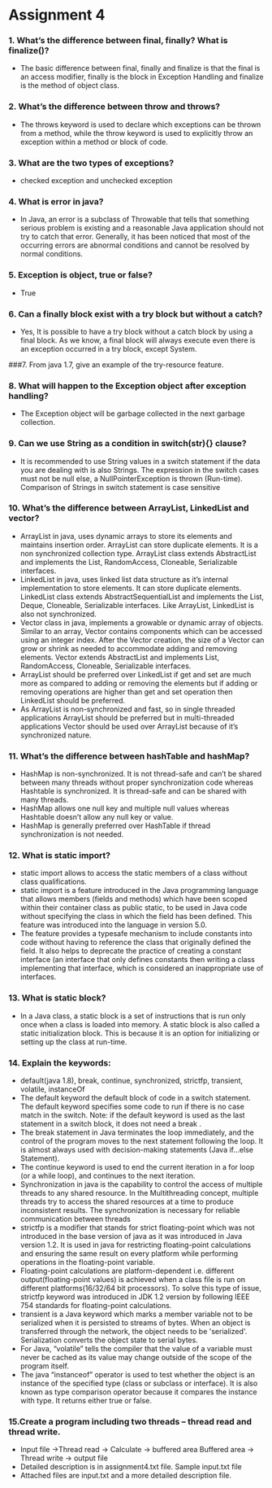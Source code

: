 # Assignment 4
### 1. What’s the difference between final, finally? What is finalize()?
* The basic difference between final, finally and finalize is that the final is an access modifier, finally is the block in Exception Handling and finalize is the method of object class.

### 2. What’s the difference between throw and throws?
* The throws keyword is used to declare which exceptions can be thrown from a method, while the throw keyword is used to explicitly throw an exception within a method or block of code.

### 3. What are the two types of exceptions?
* checked exception and unchecked exception

### 4. What is error in java?
* In Java, an error is a subclass of Throwable that tells that something serious problem is existing and a reasonable Java application should not try to catch that error. Generally, it has been noticed that most of the occurring errors are abnormal conditions and cannot be resolved by normal conditions.

### 5. Exception is object, true or false?
* True

### 6. Can a finally block exist with a try block but without a catch?
* Yes, It is possible to have a try block without a catch block by using a final block. As we know, a final block will always execute even there is an exception occurred in a try block, except System.

###7. From java 1.7, give an example of the try-resource feature.

### 8. What will happen to the Exception object after exception handling?
* The Exception object will be garbage collected in the next garbage collection.

### 9. Can we use String as a condition in switch(str){} clause?
* It is recommended to use String values in a switch statement if the data you are dealing with is also Strings. The expression in the switch cases must not be null else, a NullPointerException is thrown (Run-time). Comparison of Strings in switch statement is case sensitive
### 10. What’s the difference between ArrayList, LinkedList and vector?
* ArrayList in java, uses dynamic arrays to store its elements and maintains insertion order. ArrayList can store duplicate elements. It is a non synchronized collection type. ArrayList class extends AbstractList and implements the List, RandomAccess, Cloneable, Serializable interfaces. 
* LinkedList in java, uses linked list data structure as it’s internal implementation to store elements. It can store duplicate elements. LinkedList class extends AbstractSequentialList and implements the List, Deque, Cloneable, Serializable interfaces. Like ArrayList, LinkedList is also not synchronized.
* Vector class in java, implements a growable or dynamic array of objects. Similar to an array, Vector contains components which can be accessed using an integer index. After the Vector creation, the size of a Vector can grow or shrink as needed to accommodate adding and removing elements. Vector extends AbstractList and implements List, RandomAccess, Cloneable, Serializable interfaces. 
* ArrayList should be preferred over LinkedList if get and set are much more as compared to adding or removing the elements but if adding or removing operations are higher than get and set operation then LinkedList should be preferred.
* As ArrayList is non-synchronized and fast, so in single threaded applications ArrayList should be preferred but in multi-threaded applications Vector should be used over ArrayList because of it’s synchronized nature.

### 11. What’s the difference between hashTable and hashMap?
* HashMap is non-synchronized. It is not thread-safe and can’t be shared between many threads without proper synchronization code whereas Hashtable is synchronized. It is thread-safe and can be shared with many threads.
* HashMap allows one null key and multiple null values whereas Hashtable doesn’t allow any null key or value.
* HashMap is generally preferred over HashTable if thread synchronization is not needed.

### 12. What is static import?
* static import allows to access the static members of a class without class qualifications.
* static import is a feature introduced in the Java programming language that allows members (fields and methods) which have been scoped within their container class as public static, to be used in Java code without specifying the class in which the field has been defined. This feature was introduced into the language in version 5.0.
* The feature provides a typesafe mechanism to include constants into code without having to reference the class that originally defined the field. It also helps to deprecate the practice of creating a constant interface (an interface that only defines constants then writing a class implementing that interface, which is considered an inappropriate use of interfaces.
### 13. What is static block?
* In a Java class, a static block is a set of instructions that is run only once when a class is loaded into memory. A static block is also called a static initialization block. This is because it is an option for initializing or setting up the class at run-time.

### 14. Explain the keywords:				
* default(java 1.8), break, continue, synchronized, strictfp, transient, volatile, instanceOf
* The default keyword the default block of code in a switch statement. The default keyword specifies some code to run if there is no case match in the switch. Note: if the default keyword is used as the last statement in a switch block, it does not need a break .
* The break statement in Java terminates the loop immediately, and the control of the program moves to the next statement following the loop. It is almost always used with decision-making statements (Java if...else Statement).
* The continue keyword is used to end the current iteration in a for loop (or a while loop), and continues to the next iteration.
* Synchronization in java is the capability to control the access of multiple threads to any shared resource. In the Multithreading concept, multiple threads try to access the shared resources at a time to produce inconsistent results. The synchronization is necessary for reliable communication between threads
* strictfp is a modifier that stands for strict floating-point which was not introduced in the base version of java as it was introduced in Java version 1.2. It is used in java for restricting floating-point calculations and ensuring the same result on every platform while performing operations in the floating-point variable.
* Floating-point calculations are platform-dependent i.e. different output(floating-point values) is achieved when a class file is run on different platforms(16/32/64 bit processors). To solve this type of issue, strictfp keyword was introduced in JDK 1.2 version by following IEEE 754 standards for floating-point calculations. 
* transient is a Java keyword which marks a member variable not to be serialized when it is persisted to streams of bytes. When an object is transferred through the network, the object needs to be 'serialized'. Serialization converts the object state to serial bytes. 
* For Java, “volatile” tells the compiler that the value of a variable must never be cached as its value may change outside of the scope of the program itself. 
* The java “instanceof” operator is used to test whether the object is an instance of the specified type (class or subclass or interface). It is also known as type comparison operator because it compares the instance with type. It returns either true or false.

### 15.Create a program including two threads – thread read and thread write.
* Input file ->Thread read -> Calculate -> buffered area Buffered area -> Thread write -> output file
* Detailed description is in assignment4.txt file. Sample input.txt file					
* Attached files are input.txt and a more detailed description file.
